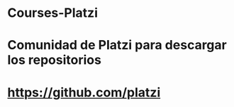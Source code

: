 # Courses-Platzi

# Comunidad de Platzi para descargar los repositorios

# https://github.com/platzi
